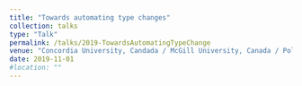 ```yaml
---
title: "Towards automating type changes"
collection: talks
type: "Talk"
permalink: /talks/2019-TowardsAutomatingTypeChange
venue: "Concordia University, Candada / McGill University, Canada / Polytechnique Montréal, Canada"
date: 2019-11-01
#location: ""
---
```


